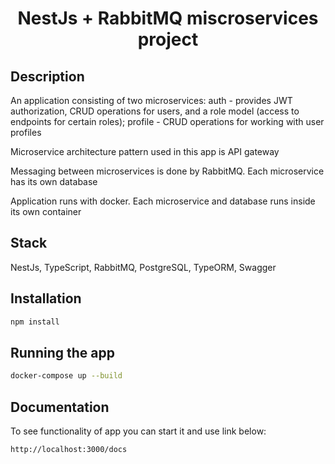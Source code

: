 <h1 align="center">


**NestJs + RabbitMQ miscroservices project**


</h1>


## Description

An application consisting of two microservices: auth - provides JWT authorization, CRUD operations for users, and a role model (access to endpoints for certain roles); profile - CRUD operations for working with user profiles

Microservice architecture pattern used in this app is API gateway

Messaging between microservices is done by RabbitMQ. Each microservice has its own database

Application runs with docker. Each microservice and database runs inside its own container

## Stack

NestJs, TypeScript, RabbitMQ, PostgreSQL, TypeORM, Swagger

## Installation

```bash
npm install
```

## Running the app

```bash
docker-compose up --build
```

## Documentation

To see functionality of app you can start it and use link below:

```bash
http://localhost:3000/docs
```